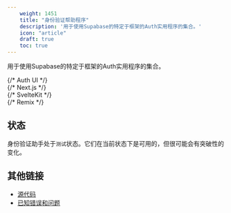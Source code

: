 ```yaml
---
    weight: 1451
    title: "身份验证帮助程序"
    description: '用于使用Supabase的特定于框架的Auth实用程序的集合。'
    icon: "article"
    draft: true
    toc: true
---
```


用于使用Supabase的特定于框架的Auth实用程序的集合。

<div className="container" style={{ padding: 0 }}>
  <div className="grid md:grid-cols-12 gap-4">
    {/* Auth UI */}
    <div className="col-span-6">
      <ButtonCard
        to={'/guides/auth/auth-helpers/auth-ui'}
        title={'Auth UI'}
        description={'一个预建的React组件，用于验证用户。'}
      />
    </div>
    {/* Next.js */}
    <div className="col-span-6">
      <ButtonCard
        to={'/guides/auth/auth-helpers/nextjs'}
        title={'Next.js'}
        description={'用于在Next.js应用程序中验证用户身份的辅助工具。'}
      />
    </div>
    {/* SvelteKit */}
    <div className="col-span-6">
      <ButtonCard
        to={'/guides/auth/auth-helpers/sveltekit'}
        title={'SvelteKit'}
        description={'用于在SvelteKit应用程序中验证用户身份的帮助器。'}
      />
    </div>
    {/* Remix */}
    <div className="col-span-6">
      <ButtonCard
        to={'/guides/auth/auth-helpers/remix'}
        title={'Remix'}
        description={'用于在Remix应用程序中验证用户身份的辅助工具。'}
      />
    </div>
  </div>
</div>

## 状态

身份验证助手处于`测试`状态。它们在当前状态下是可用的，但很可能会有突破性的变化。

## 其他链接

- [源代码](https://github.com/supabase/auth-helpers)
- [已知错误和问题](https://github.com/supabase/auth-helpers/issues)


